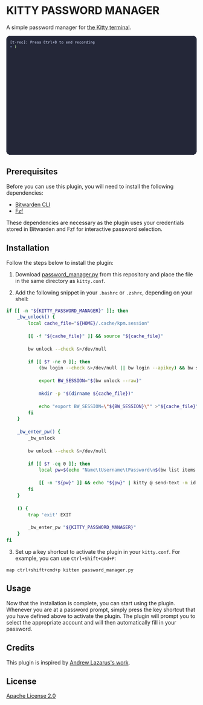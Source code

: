# KITTY PASSWORD MANAGER

A simple password manager for [the Kitty terminal](https://sw.kovidgoyal.net/kitty/).

![Demo](assets/demo.gif)

## Prerequisites

Before you can use this plugin, you will need to install the following dependencies:

- [Bitwarden CLI](https://bitwarden.com/help/cli/#download-and-install)
- [Fzf](https://github.com/junegunn/fzf#installation)

These dependencies are necessary as the plugin uses your credentials stored in Bitwarden and Fzf for interactive password selection.

## Installation

Follow the steps below to install the plugin:

1. Download [password_manager.py](password_manager.py) from this repository and place the file in the same directory as `kitty.conf`.

2. Add the following snippet in your `.bashrc` or `.zshrc`, depending on your shell:

```sh
if [[ -n "${KITTY_PASSWORD_MANAGER}" ]]; then
    _bw_unlock() {
        local cache_file="${HOME}/.cache/kpm.session"

        [[ -f "${cache_file}" ]] && source "${cache_file}"

        bw unlock --check &>/dev/null

        if [[ $? -ne 0 ]]; then
            (bw login --check &>/dev/null || bw login --apikey) && bw sync -f &>/dev/null

            export BW_SESSION="$(bw unlock --raw)"

            mkdir -p "$(dirname ${cache_file})"

            echo "export BW_SESSION=\"${BW_SESSION}\"" >"${cache_file}"
        fi
    }

    _bw_enter_pw() {
        _bw_unlock

        bw unlock --check &>/dev/null

        if [[ $? -eq 0 ]]; then
            local pw=$(echo "Name\tUsername\tPassword\n$(bw list items | sed 's/ /\\u00a0/g' | jq -r 'map(select(.type == 1)) | .[] | "\(.name) \(.login.username) \(.login.password)"')" | column -t | fzf --height=100% --cycle --layout=reverse --info=inline --with-nth=1,2 --header='Select an account' --header-lines=1 | tr -s ' ' | cut -d ' ' -f 3 | sed 's/\\u00a0/ /g')

            [[ -n "${pw}" ]] && echo "${pw}" | kitty @ send-text -m id:$1 --stdin
        fi
    }

    () {
        trap 'exit' EXIT

        _bw_enter_pw "${KITTY_PASSWORD_MANAGER}"
    }
fi
```

3. Set up a key shortcut to activate the plugin in your `kitty.conf`. For example, you can use `Ctrl+Shift+Cmd+P`:

```properties
map ctrl+shift+cmd+p kitten password_manager.py
```

## Usage

Now that the installation is complete, you can start using the plugin. Whenever you are at a password prompt, simply press the key shortcut that you have defined above to activate the plugin. The plugin will prompt you to select the appropriate account and will then automatically fill in your password.

## Credits

This plugin is inspired by [Andrew Lazarus's work](https://github.com/nerdrew/kittens/blob/master/password.py).

## License

[Apache License 2.0](https://choosealicense.com/licenses/apache-2.0/)
